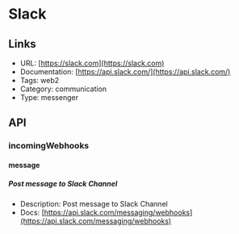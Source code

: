 # Slack

## Links

* URL: [https://slack.com](https://slack.com)
* Documentation: [https://api.slack.com/](https://api.slack.com/)
* Tags: web2
* Category: communication
* Type: messenger

## API

### incomingWebhooks

#### message

##### Post message to Slack Channel

* Description: Post message to Slack Channel
* Docs: [https://api.slack.com/messaging/webhooks](https://api.slack.com/messaging/webhooks)

